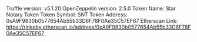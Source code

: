 Truffle version: v5.1.20
OpenZeppelin version: 2.5.0
Token Name: Star Notary Token
Token Symbol: SNT
Token Address: 0xA9F9830b0577654Ab55b33D6F78F0Ae35C57EF67
Etherscan Link: https://rinkeby.etherscan.io/address/0xA9F9830b0577654Ab55b33D6F78F0Ae35C57EF67